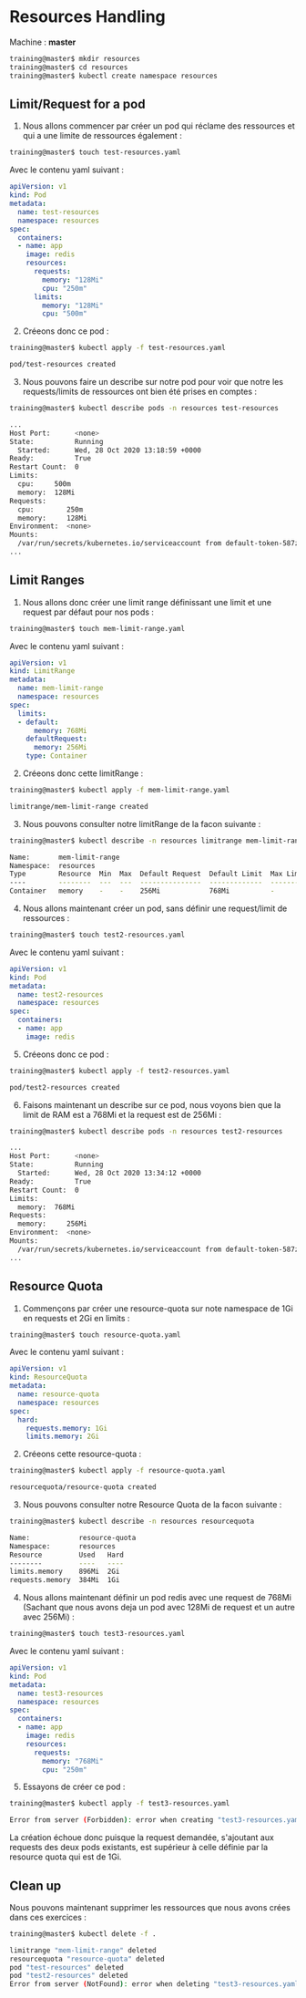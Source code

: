 # Resources Handling

Machine : **master**

```bash
training@master$ mkdir resources
training@master$ cd resources
training@master$ kubectl create namespace resources
```

## Limit/Request for a pod

1. Nous allons commencer par créer un pod qui réclame des ressources et qui a une limite de ressources également :

```bash
training@master$ touch test-resources.yaml
```

Avec le contenu yaml suivant :

```yaml
apiVersion: v1
kind: Pod
metadata:
  name: test-resources
  namespace: resources
spec:
  containers:
  - name: app
    image: redis
    resources:
      requests:
        memory: "128Mi"
        cpu: "250m"
      limits:
        memory: "128Mi"
        cpu: "500m"
```

2. Créeons donc ce pod :

```bash
training@master$ kubectl apply -f test-resources.yaml

pod/test-resources created
```

3. Nous pouvons faire un describe sur notre pod pour voir que notre les requests/limits de ressources ont bien été prises en comptes :

```bash
training@master$ kubectl describe pods -n resources test-resources

...
Host Port:      <none>
State:          Running
  Started:      Wed, 28 Oct 2020 13:18:59 +0000
Ready:          True
Restart Count:  0
Limits:
  cpu:     500m
  memory:  128Mi
Requests:
  cpu:        250m
  memory:     128Mi
Environment:  <none>
Mounts:
  /var/run/secrets/kubernetes.io/serviceaccount from default-token-587zl (ro)
...
```

## Limit Ranges

1. Nous allons donc créer une limit range définissant une limit et une request par défaut pour nos pods :

```bash
training@master$ touch mem-limit-range.yaml
```

Avec le contenu yaml suivant :

```yaml
apiVersion: v1
kind: LimitRange
metadata:
  name: mem-limit-range
  namespace: resources
spec:
  limits:
  - default:
      memory: 768Mi
    defaultRequest:
      memory: 256Mi
    type: Container
```

2. Créeons donc cette limitRange :

```bash
training@master$ kubectl apply -f mem-limit-range.yaml

limitrange/mem-limit-range created
```

3. Nous pouvons consulter notre limitRange de la facon suivante :

```bash
training@master$ kubectl describe -n resources limitrange mem-limit-range

Name:       mem-limit-range
Namespace:  resources
Type        Resource  Min  Max  Default Request  Default Limit  Max Limit/Request Ratio
----        --------  ---  ---  ---------------  -------------  -----------------------
Container   memory    -    -    256Mi            768Mi          -
```

4. Nous allons maintenant créer un pod, sans définir une request/limit de ressources :

```bash
training@master$ touch test2-resources.yaml
```

Avec le contenu yaml suivant :

```yaml
apiVersion: v1
kind: Pod
metadata:
  name: test2-resources
  namespace: resources
spec:
  containers:
  - name: app
    image: redis
```

5. Créeons donc ce pod :

```bash
training@master$ kubectl apply -f test2-resources.yaml

pod/test2-resources created
```

6. Faisons maintenant un describe sur ce pod, nous voyons bien que la limit de RAM est a 768Mi et la request est de 256Mi :

```bash
training@master$ kubectl describe pods -n resources test2-resources

...
Host Port:      <none>
State:          Running
  Started:      Wed, 28 Oct 2020 13:34:12 +0000
Ready:          True
Restart Count:  0
Limits:
  memory:  768Mi
Requests:
  memory:     256Mi
Environment:  <none>
Mounts:
  /var/run/secrets/kubernetes.io/serviceaccount from default-token-587zl (ro)
...
```
## Resource Quota

1. Commençons par créer une resource-quota sur note namespace de 1Gi en requests et 2Gi en limits :

```bash
training@master$ touch resource-quota.yaml
```

Avec le contenu yaml suivant :

```yaml
apiVersion: v1
kind: ResourceQuota
metadata:
  name: resource-quota
  namespace: resources
spec:
  hard:
    requests.memory: 1Gi
    limits.memory: 2Gi
```

2. Créeons cette resource-quota :

```bash
training@master$ kubectl apply -f resource-quota.yaml

resourcequota/resource-quota created
```

3. Nous pouvons consulter notre Resource Quota de la facon suivante :

```bash
training@master$ kubectl describe -n resources resourcequota

Name:            resource-quota
Namespace:       resources
Resource         Used   Hard
--------         ----   ----
limits.memory    896Mi  2Gi
requests.memory  384Mi  1Gi
```

4. Nous allons maintenant définir un pod redis avec une request de 768Mi (Sachant que nous avons deja un pod avec 128Mi de request et un autre avec 256Mi) :

```bash
training@master$ touch test3-resources.yaml
```

Avec le contenu yaml suivant :

```yaml
apiVersion: v1
kind: Pod
metadata:
  name: test3-resources
  namespace: resources
spec:
  containers:
  - name: app
    image: redis
    resources:
      requests:
        memory: "768Mi"
        cpu: "250m"
```

5. Essayons de créer ce pod :

```bash
training@master$ kubectl apply -f test3-resources.yaml

Error from server (Forbidden): error when creating "test3-resources.yaml": pods "test3-resources" is forbidden: exceeded quota: resource-quota, requested: requests.memory=768Mi, used: requests.memory=384Mi, limited: requests.memory=1Gi
```

La création échoue donc puisque la request demandée, s'ajoutant aux requests des deux pods existants, est supérieur à celle définie par la resource quota qui est de 1Gi.

## Clean up

Nous pouvons maintenant supprimer les ressources que nous avons crées dans ces exercices :

```bash
training@master$ kubectl delete -f .

limitrange "mem-limit-range" deleted
resourcequota "resource-quota" deleted
pod "test-resources" deleted
pod "test2-resources" deleted
Error from server (NotFound): error when deleting "test3-resources.yaml": pods "test3-resources" not found
```

